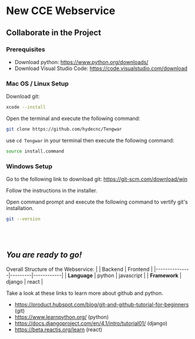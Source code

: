 # **New CCE Webservice**

## Collaborate in the Project

### **Prerequisites**

- Download python: <https://www.python.org/downloads/>
- Download Visual Studio Code: <https://code.visualstudio.com/download>

### **Mac OS / Linux Setup**

Download git:

```sh
xcode --install 
 ```

Open the terminal and execute the following command:

```sh
git clone https://github.com/hydecnc/Tengwar
```

use ```cd Tengwar``` in your terminal then execute the following command:

```sh
source install.command
```

### **Windows Setup**

Go to the following link to download git: <https://git-scm.com/download/win>

Follow the instructions in the installer.

Open command prompt and execute the following command to vertify git's installation.

```sh
git --version
```

<br />
<br />

## ***You are ready to go!***

Overall Structure of the Webservice:
|               | Backend | Frontend   |
|---------------|---------|------------|
| **Language**  | python  | javascript |
| **Framework** | django  | react      |

Take a look at these links to learn more about github and python.

- <https://product.hubspot.com/blog/git-and-github-tutorial-for-beginners> (git)
- <https://www.learnpython.org/> (python)
- <https://docs.djangoproject.com/en/4.1/intro/tutorial01/> (django)
- <https://beta.reactjs.org/learn> (react)
